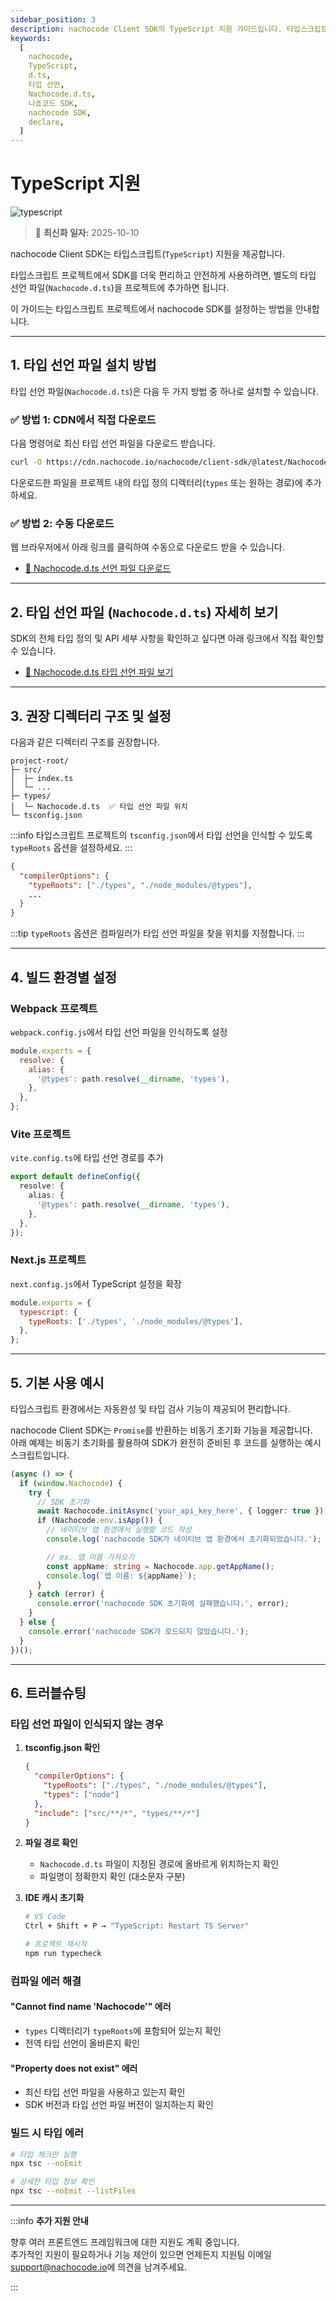 ```yaml
---
sidebar_position: 3
description: nachocode Client SDK의 TypeScript 지원 가이드입니다. 타입스크립트 프로젝트에 nachocode SDK를 설치하고 사용하는 방법을 안내합니다.
keywords:
  [
    nachocode,
    TypeScript,
    d.ts,
    타입 선언,
    Nachocode.d.ts,
    나쵸코드 SDK,
    nachocode SDK,
    declare,
  ]
---
```


# TypeScript 지원

![typescript](/img/docs/typescript.png)

> 🔔 **최신화 일자:** 2025-10-10

nachocode Client SDK는 타입스크립트(`TypeScript`) 지원을 제공합니다.

타입스크립트 프로젝트에서 SDK를 더욱 편리하고 안전하게 사용하려면, 별도의 타입 선언 파일(`Nachocode.d.ts`)을 프로젝트에 추가하면 됩니다.

이 가이드는 타입스크립트 프로젝트에서 nachocode SDK를 설정하는 방법을 안내합니다.

---

## 1. 타입 선언 파일 설치 방법

타입 선언 파일(`Nachocode.d.ts`)은 다음 두 가지 방법 중 하나로 설치할 수 있습니다.

### ✅ 방법 1: CDN에서 직접 다운로드

다음 명령어로 최신 타입 선언 파일을 다운로드 받습니다.

```bash
curl -O https://cdn.nachocode.io/nachocode/client-sdk/@latest/Nachocode.d.ts
```

다운로드한 파일을 프로젝트 내의 타입 정의 디렉터리(`types` 또는 원하는 경로)에 추가하세요.

### ✅ 방법 2: 수동 다운로드

웹 브라우저에서 아래 링크를 클릭하여 수동으로 다운로드 받을 수 있습니다.

- [📂 Nachocode.d.ts 선언 파일 다운로드](https://cdn.nachocode.io/nachocode/client-sdk/@latest/Nachocode.d.ts)

---

## 2. 타입 선언 파일 (`Nachocode.d.ts`) 자세히 보기

SDK의 전체 타입 정의 및 API 세부 사항을 확인하고 싶다면 아래 링크에서 직접 확인할 수 있습니다.

- [📘 Nachocode.d.ts 타입 선언 파일 보기](https://github.com/FlipperCorporation/nachocode-client-sdk/blob/main/types/Nachocode.d.ts)

---

## 3. 권장 디렉터리 구조 및 설정

다음과 같은 디렉터리 구조를 권장합니다.

```plain
project-root/
├─ src/
│  ├─ index.ts
│  └─ ...
├─ types/
│  └─ Nachocode.d.ts  ✅ 타입 선언 파일 위치
└─ tsconfig.json
```

:::info
타입스크립트 프로젝트의 `tsconfig.json`에서 타입 선언을 인식할 수 있도록 `typeRoots` 옵션을 설정하세요.
:::

```json
{
  "compilerOptions": {
    "typeRoots": ["./types", "./node_modules/@types"],
    ...
  }
}
```

:::tip
`typeRoots` 옵션은 컴파일러가 타입 선언 파일을 찾을 위치를 지정합니다.
:::

---

## 4. 빌드 환경별 설정

### Webpack 프로젝트

`webpack.config.js`에서 타입 선언 파일을 인식하도록 설정

```javascript
module.exports = {
  resolve: {
    alias: {
      '@types': path.resolve(__dirname, 'types'),
    },
  },
};
```

### Vite 프로젝트

`vite.config.ts`에 타입 선언 경로를 추가

```typescript
export default defineConfig({
  resolve: {
    alias: {
      '@types': path.resolve(__dirname, 'types'),
    },
  },
});
```

### Next.js 프로젝트

`next.config.js`에서 TypeScript 설정을 확장

```javascript
module.exports = {
  typescript: {
    typeRoots: ['./types', './node_modules/@types'],
  },
};
```

---

## 5. 기본 사용 예시

타입스크립트 환경에서는 자동완성 및 타입 검사 기능이 제공되어 편리합니다.

nachocode Client SDK는 `Promise`를 반환하는 비동기 초기화 기능을 제공합니다.  
아래 예제는 비동기 초기화를 활용하여 SDK가 완전히 준비된 후 코드를 실행하는 예시 스크립트입니다.

```typescript
(async () => {
  if (window.Nachocode) {
    try {
      // SDK 초기화
      await Nachocode.initAsync('your_api_key_here', { logger: true });
      if (Nachocode.env.isApp()) {
        // 네이티브 앱 환경에서 실행할 코드 작성
        console.log('nachocode SDK가 네이티브 앱 환경에서 초기화되었습니다.');

        // ex. 앱 이름 가져오기
        const appName: string = Nachocode.app.getAppName();
        console.log(`앱 이름: ${appName}`);
      }
    } catch (error) {
      console.error('nachocode SDK 초기화에 실패했습니다.', error);
    }
  } else {
    console.error('nachocode SDK가 로드되지 않았습니다.');
  }
})();
```

---

## 6. 트러블슈팅

### 타입 선언 파일이 인식되지 않는 경우

1. **tsconfig.json 확인**

   ```json
   {
     "compilerOptions": {
       "typeRoots": ["./types", "./node_modules/@types"],
       "types": ["node"]
     },
     "include": ["src/**/*", "types/**/*"]
   }
   ```

2. **파일 경로 확인**
   - `Nachocode.d.ts` 파일이 지정된 경로에 올바르게 위치하는지 확인
   - 파일명이 정확한지 확인 (대소문자 구분)

3. **IDE 캐시 초기화**

   ```bash
   # VS Code
   Ctrl + Shift + P → "TypeScript: Restart TS Server"

   # 프로젝트 재시작
   npm run typecheck
   ```

### 컴파일 에러 해결

#### "Cannot find name 'Nachocode'" 에러

- `types` 디렉터리가 `typeRoots`에 포함되어 있는지 확인
- 전역 타입 선언이 올바른지 확인

#### "Property does not exist" 에러

- 최신 타입 선언 파일을 사용하고 있는지 확인
- SDK 버전과 타입 선언 파일 버전이 일치하는지 확인

### 빌드 시 타입 에러

```bash
# 타입 체크만 실행
npx tsc --noEmit

# 상세한 타입 정보 확인
npx tsc --noEmit --listFiles
```

---

:::info **추가 지원 안내**

향후 여러 프론트엔드 프레임워크에 대한 지원도 계획 중입니다.  
추가적인 지원이 필요하거나 기능 제안이 있으면 언제든지 지원팀 이메일 [support@nachocode.io](mailto:support@nachocode.io)에 의견을 남겨주세요.

:::
